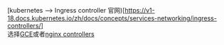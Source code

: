 [kubernetes --> Ingress controller 官网)[https://v1-18.docs.kubernetes.io/zh/docs/concepts/services-networking/ingress-controllers/]  
选择[GCE](https://github.com/kubernetes/ingress-gce/blob/master/README.md)或者[nginx controllers](https://github.com/kubernetes/ingress-nginx/blob/main/README.md)  
